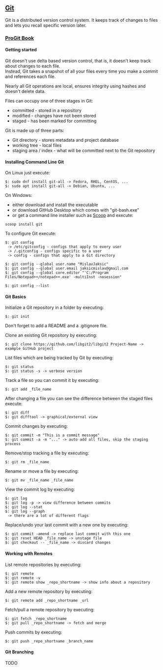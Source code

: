 ## [Git](https://git-scm.com/)

Git is a distributed version control system. It keeps track of changes to files and lets you recall specific version later.  

### [ProGit Book](https://git-scm.com/book/en/v2)

#### Getting started

Git doesn't use delta based version control, that is, it doesn't keep track about changes to each file.  
Instead, Git takes a snapshot of all your files every time you make a commit and references each file.  

Nearly all Git operations are local, ensures integrity using hashes and doesn't delete data.  

Files can occupy one of three stages in Git:  
* committed - stored in a repository  
* modified - changes have not been stored  
* staged - has been marked for committing  

Git is made up of three parts:  
* Git directory - stores metadata and project database  
* working tree - local files  
* staging area / index - what will be committed next to the Git repository  

#### Installing Command Line Git

On Linux just execute:
```
$: sudo dnf install git-all -> Fedora, RHEL, CentOS, ...
$: sudo apt install git-all -> Debian, Ubuntu, ...
```

On Windows:  
* either download and install the executable  
* or download GitHub Desktop which comes with "git-bash.exe"  
* or get a command line installer such as [Scoop](https://github.com/MislavJaksic/Knowledge-Repository/Scoop) and execute:
```
scoop install git
```

To configure Git execute:  
```
$: git config
 -> /etc/gitconfig - configs that apply to every user  
 -> /.gitconfig - configs specific to a user  
 -> config - configs that apply to a Git directory  
 
$: git config --global user.name "MislavJaksic"
$: git config --global user.email jaksicmislav@gmail.com
$: git config --global core.editor "'C:/Program Files/Notepad++/notepad++.exe' -multiInst -nosession"

$: git config --list
```

#### Git Basics

Initialize a Git repository in a folder by executing:  
```
$: git init
```
Don't forget to add a README and a .gitignore file.  

Clone an existing Git repository by executing:
```
$: git clone https://github.com/libgit2/libgit2 Project-Name -> example GitHub project
```

List files which are being tracked by Git by executing:
```
$: git status
$: git status -s -> verbose version
```

Track a file so you can commit it by executing:
```
$: git add _file_name
```

After changing a file you can see the difference between the staged files execute:  
```
$: git diff
$: git difftool -> graphical/external view
```

Commit changes by executing:  
```
$: git commit -m "This is a commit message"
$: git commit -a -m "..." -> auto add all files, skip the staging process
```

Remove/stop tracking a file by executing:  
```
$: git rm _file_name
```

Rename or move a file by executing:
```
$: git mv _file_name _file_name
```

View the commit log by executing:
```
$: git log
$: git log -p -> view difference between commits
$: git log --stat
$: git log --graph
 -> there are a lot of different flags
```

Replace/undo your last commit with a new one by executing:
```
$: git commit -amend -> replace last commit with this one
$: git reset HEAD _file_name -> unstage file
$: git checkout -- _file_name -> discard changes
```

#### Working with Remotes

List remote repositories by executing:  
```
$: git remote
$: git remote -v
$: git remote show _repo_shortname -> show info about a repository
```

Add a new remote repository by executing:  
```
$: git remote add _repo_shortname _url
```

Fetch/pull a remote repository by executing:  
```
$: git fetch _repo_shortname
$: git pull _repo_shortname -> fetch and merge
```

Push commits by executing:  
```
$: git push _repo_shortname _branch_name
```

#### Git Branching

TODO

